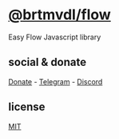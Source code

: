 # [@brtmvdl/flow](https://www.npmjs.com/package/@brtmvdl/flow)

Easy Flow Javascript library

## social & donate

[Donate](https://link.mercadopago.com.br/brtmvdl) - [Telegram](https://t.me/+KRmg5MlqgMk0MTg5) - [Discord](https://discord.gg/2zWpWBgmPj)

## license

[MIT](./LICENSE)
